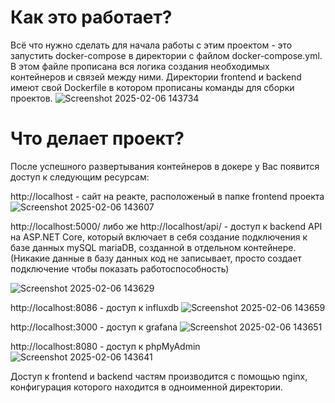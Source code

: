 # Как это работает?

Всё что нужно сделать для начала работы с этим проектом - это запустить docker-compose в директории с файлом docker-compose.yml.
В этом файле прописана вся логика создания необходимых контейнеров и связей между ними.
Директории frontend и backend имеют свой Dockerfile в котором прописаны команды для сборки проектов.
![Screenshot 2025-02-06 143734](https://github.com/user-attachments/assets/9c6906ef-bc80-4d26-a14a-26a0691ad64e)


# Что делает проект?

После успешного развертывания контейнеров в докере у Вас появится доступ к следующим ресурсам:

http://localhost - сайт на реакте, расположеный в папке frontend проекта
![Screenshot 2025-02-06 143607](https://github.com/user-attachments/assets/fb7cd615-6d0a-45de-bc68-19ef16519829)

http://localhost:5000/ либо же http://localhost/api/ - доступ к backend API на ASP.NET Core, который включает в себя создание подключения к базе данных mySQL mariaDB, созданной в отдельном контейнере. (Никакие данные в базу данных код не записывает, просто создает подключение чтобы показать работоспособность)

![Screenshot 2025-02-06 143629](https://github.com/user-attachments/assets/3de3b674-2457-4850-8c1c-fb09de18a744)

http://localhost:8086 - доступ к influxdb
![Screenshot 2025-02-06 143659](https://github.com/user-attachments/assets/73873fa3-9284-40cc-b2c0-45db035ad453)

http://localhost:3000 - доступ к grafana
![Screenshot 2025-02-06 143651](https://github.com/user-attachments/assets/ccb64ca1-dd05-40f7-9864-504c38b34d02)

http://localhost:8080 - доступ к phpMyAdmin
![Screenshot 2025-02-06 143641](https://github.com/user-attachments/assets/61d70d03-168f-4a77-9f7d-c6d87ccc6438)

Доступ к frontend и backend частям производится с помощью nginx, конфигурация которого находится в одноименной директории.
